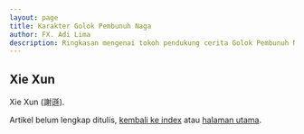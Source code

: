 ```yaml
---
layout: page
title: Karakter Golok Pembunuh Naga
author: FX. Adi Lima
description: Ringkasan mengenai tokoh pendukung cerita Golok Pembunuh Naga - Xie Xun
---
```


## Xie Xun

Xie Xun (謝遜).

Artikel belum lengkap ditulis, [kembali ke index](/parts/people) atau [halaman utama](/).



